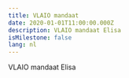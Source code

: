 ```yaml
---
title: VLAIO mandaat
date: 2020-01-01T11:00:00.000Z
description: VLAIO mandaat Elisa
isMilestone: false
lang: nl
---
```


VLAIO mandaat Elisa

